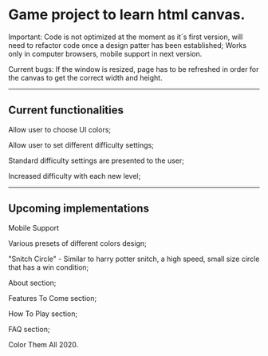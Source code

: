 # Game project to learn html canvas.

Important: Code is not optimized at the moment as it´s first version, will need to refactor code once a design patter has been established; Works only in computer browsers, mobile support in next version.

Current bugs: If the window is resized, page has to be refreshed in order for the canvas to get the correct width and height.

---
## Current functionalities

Allow user to choose UI colors;

Allow user to set different difficulty settings;

Standard difficulty settings are presented to the user;

Increased difficulty with each new level;

---
## Upcoming implementations

Mobile Support

Various presets of different colors design;

"Snitch Circle" - Similar to harry potter snitch, a high speed, small size circle that has a win condition;

About section;

Features To Come section;

How To Play section;

FAQ section;

Color Them All 2020.
